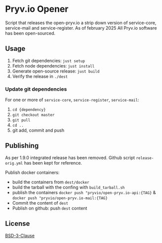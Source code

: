 # Pryv.io Opener

Script that releases the open-pryv.io a strip down version of service-core, service-mail and service-register.
As of february 2025 All Pryv.io software has been open-sourced. 

## Usage

1. Fetch git dependencies: `just setup`
2. Fetch node dependencies: `just install`
3. Generate open-source release: `just build`
4. Verify the release in `./dest`

### Update git dependencies

For one or more of `service-core`, `service-register`, `service-mail`:

1. `cd {dependency}`
2. `git checkout master`
3. `git pull`
4. `cd ..`
5. git add, commit and push

## Publishing 

As per 1.9.0 integrated release has been removed. Github script `release-orig.yml` has been kept for reference.

Publish docker containers: 
- build the containers from `dest/docker`
- build the tarball with the confing with `build_tarball.sh`
- publish the containers `docker push "pryvio/open-pryv.io-api:{TAG}` & `docker push "pryvio/open-pryv.io-mail:{TAG}`
- Commit the content of `dest`
- Publish on github: push `dest` content 



## License

[BSD-3-Clause](LICENSE)
